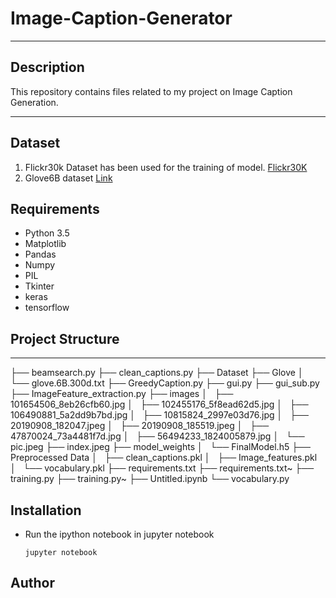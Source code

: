 # Image-Caption-Generator


----
## Description
This repository contains files related to my project on Image Caption Generation.

----
## Dataset
1. Flickr30k Dataset has been used for the training of model.
   [Flickr30K](https://www.kaggle.com/hsankesara/flickr-image-dataset)
2. Glove6B dataset [Link](https://drive.google.com/open?id=1GI5sWeCxgJEgToeVmakL69oDlXowXGU4)

## Requirements
* Python 3.5
* Matplotlib
* Pandas
* Numpy
* PIL 
* Tkinter
* keras
* tensorflow

## Project Structure
----
   ├── beamsearch.py
   ├── clean_captions.py
   ├── Dataset
   ├── Glove
   │   └── glove.6B.300d.txt
   ├── GreedyCaption.py
   ├── gui.py
   ├── gui_sub.py
   ├── ImageFeature_extraction.py
   ├── images
   │   ├── 101654506_8eb26cfb60.jpg
   │   ├── 102455176_5f8ead62d5.jpg
   │   ├── 106490881_5a2dd9b7bd.jpg
   │   ├── 10815824_2997e03d76.jpg
   │   ├── 20190908_182047.jpeg
   │   ├── 20190908_185519.jpeg
   │   ├── 47870024_73a4481f7d.jpg
   │   ├── 56494233_1824005879.jpg
   │   └── pic.jpeg
   ├── index.jpeg
   ├── model_weights
   │   └── FinalModel.h5
   ├── Preprocessed Data
   │   ├── clean_captions.pkl
   │   ├── Image_features.pkl
   │   └── vocabulary.pkl
   ├── requirements.txt
   ├── requirements.txt~
   ├── training.py
   ├── training.py~
   ├── Untitled.ipynb
   └── vocabulary.py



## Installation
* Run the ipython notebook in jupyter notebook
    ```
    jupyter notebook
    ```

## Author

